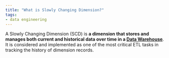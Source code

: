 ```yaml
---
title: "What is Slowly Changing Dimension?"
tags:
- data engineering
---
```

A Slowly Changing Dimension (SCD) is **a dimension that stores and manages both current and historical data over time in a [Data Warehouse](term/data%20warehouse.md)**. It is considered and implemented as one of the most critical ETL tasks in tracking the history of dimension records.